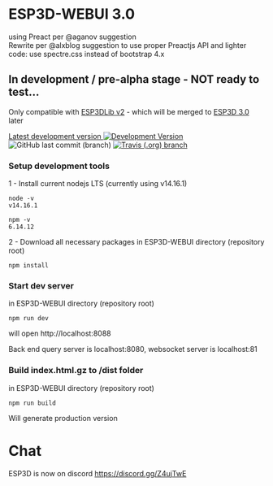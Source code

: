 # ESP3D-WEBUI 3.0

using Preact per @aganov suggestion  
Rewrite per @alxblog suggestion to use proper Preactjs API and lighter code: use spectre.css instead of bootstrap 4.x

## In development / pre-alpha stage - NOT ready to test...

Only compatible with [ESP3DLib v2](https://github.com/luc-github/ESP3DLib/tree/2-0) - which will be merged to [ESP3D 3.0](https://github.com/luc-github/ESP3D/tree/3.0) later

[Latest development version ![Development Version](https://img.shields.io/badge/Devt-v3.0-yellow?style=plastic)](https://github.com/luc-github/ESP3D-WEBUI/tree/3.0) ![GitHub last commit (branch)](https://img.shields.io/github/last-commit/luc-github/ESP3D-WEBUI/3.0?style=plastic) [![Travis (.org) branch](https://img.shields.io/travis/luc-github/ESP3D-WEBUI/3.0?style=plastic)](https://travis-ci.org/github/luc-github/ESP3D-WEBUI)

### Setup development tools

1 - Install current nodejs LTS (currently using v14.16.1)

```
node -v
v14.16.1

npm -v
6.14.12
```

2 - Download all necessary packages in ESP3D-WEBUI directory (repository root)

```
npm install
```

### Start dev server

in ESP3D-WEBUI directory (repository root)

```
npm run dev
```

will open http://localhost:8088

Back end query server is localhost:8080, websocket server is localhost:81

### Build index.html.gz to /dist folder

in ESP3D-WEBUI directory (repository root)

```
npm run build
```

Will generate production version

# Chat

ESP3D is now on discord https://discord.gg/Z4ujTwE
